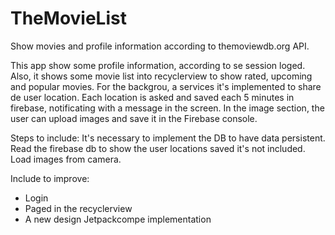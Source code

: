 # TheMovieList
Show movies and profile information according to themoviewdb.org API.

This app show some profile information, according to se session loged. Also, it shows some movie list into recyclerview to show rated, upcoming and popular movies.
For the backgrou, a services it's implemented to share de user location. Each location is asked and saved each 5 minutes in firebase, notificating with a message in the screen.
In the image section, the user can upload images and save it in the Firebase console.


Steps to include:
It's necessary to implement the DB to have data persistent.
Read the firebase db to show the user locations saved it's not included.
Load images from camera.

Include to improve:
* Login
* Paged in the recyclerview
* A new design
Jetpackcompe implementation
